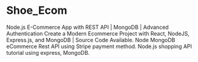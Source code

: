 # Shoe_Ecom
Node.js E-Commerce App with REST API | MongoDB | Advanced Authentication
Create a Modern Ecommerce Project with React, NodeJS, Express.js, and MongoDB | Source Code Available.
Node MongoDB eCommerce Rest API using Stripe payment method. Node.js shopping API tutorial using express, MongoDB.
